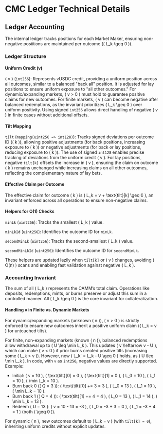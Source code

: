 # CMC Ledger Technical Details

## Ledger Accounting

The internal ledger tracks positions for each Market Maker, ensuring non-negative posiitions are maintained per outcome (\( L_k \geq 0 \)). 
### Ledger Structure

#### Uniform Credit (v)

\( v \) (`int256`): Represents vUSDC credit, providing a uniform position across all outcomes, similar to a balanced "back all" position. It is adjusted for lay positions to ensure uniform exposure to "all other outcomes." For dynamic/expanding markets, \( v > 0 \) must hold to guarantee positive claims for new outcomes. For finite markets, \( v \) can become negative after balanced redemptions, as the invariant prioritizes \( L_k \geq 0 \) over uniform positivity. Using signed `int256` allows direct handling of negative \( v \) in finite cases without additional offsets.

#### Tilt Mapping

`tilt` (`mapping(uint256 => int128)`): Tracks signed deviations per outcome ID (\( k \)), allowing positive adjustments (for back positions, increasing exposure to \( k \)) or negative adjustments (for back or lay positions, reducing exposure to \( k \)). The use of signed `int128` enables precise tracking of deviations from the uniform credit \( v \). For lay positions, negative `tilt[k]` offsets the increase in \( v \), ensuring the claim on outcome \( k \) remains unchanged while increasing claims on all other outcomes, reflecting the complementary nature of lay bets.

#### Effective Claim per Outcome

The effective claim for outcome \( k \) is \( L_k = v + \text{tilt}[k] \geq 0 \), an invariant enforced across all operations to ensure non-negative claims.

#### Helpers for O(1) Checks

`minLk` (`uint256`): Tracks the smallest \( L_k \) value.

`minLkId` (`uint256`): Identifies the outcome ID for `minLk`.

`secondMinLk` (`uint256`): Tracks the second-smallest \( L_k \) value.

`secondMinLkId` (`uint256`): Identifies the outcome ID for `secondMinLk`.

These helpers are updated lazily when `tilt[k]` or \( v \) changes, avoiding \( O(n) \) scans and enabling fast validation against negative \( L_k \).

### Accounting Invariant

The sum of all \( L_k \) represents the CAMM’s total claim. Operations like deposits, redemptions, mints, or burns preserve or adjust this sum in a controlled manner. All \( L_k \geq 0 \) is the core invariant for collateralization.

#### Handling v in Finite vs. Dynamic Markets

For dynamic/expanding markets (unknown \( n \)), \( v > 0 \) is strictly enforced to ensure new outcomes inherit a positive uniform claim (\( L_k = v \) for untouched tilts).

For finite, non-expanding markets (known \( n \)), balanced redemptions allow withdrawal up to \( U \leq \min L_k \). This updates \( v \leftarrow v - U \), which can make \( v < 0 \) if prior burns created positive tilts (increasing some \( L_k > v \)). However, new \( L_k' = L_k - U \geq 0 \) holds, as \( U \leq \min L_k \). In code, with `v` as `int256`, negative values are directly supported. Example:

- Initial: \( v = 10 \), \( \text{tilt}[0] = 0 \), \( \text{tilt}[1] = 0 \), \( L_0 = 10 \), \( L_1 = 10 \), \( \min L_k = 10 \).
- Burn back 0 (\( Q = 3 \)): \( \text{tilt}[0] += 3 = 3 \), \( L_0 = 13 \), \( L_1 = 10 \), \( \min L_k = 10 \).
- Burn back 1 (\( Q = 4 \)): \( \text{tilt}[1] += 4 = 4 \), \( L_0 = 13 \), \( L_1 = 14 \), \( \min L_k = 13 \).
- Redeem \( U = 13 \): \( v = 10 - 13 = -3 \), \( L_0 = -3 + 3 = 0 \), \( L_1 = -3 + 4 = 1 \) (both \( \geq 0 \)).

For dynamic \( n \), new outcomes default to \( L_k = v \) (with `tilt[k] = 0`), inheriting uniform credits without explicit updates.